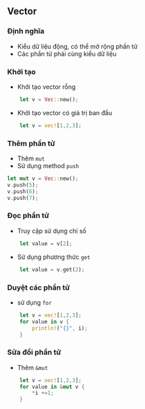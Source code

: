 ## Vector

### Định nghĩa 
+ Kiểu dữ liệu động, có thể mở rộng phần tử 
+ Các phần tử phải cùng kiểu dữ liệu 

### Khởi tạo

+ Khởi tạo vector rỗng 

```rust
    let v = Vec::new();
```

+ Khởi tạo vector có giá trị ban đầu

```rust
    let v = vec![1,2,3];
```

### Thêm phần tử
+ Thêm `mut`
+ Sử dụng method `push`

```rust
let mut v = Vec::new();
v.push(5);
v.push(6);
v.push(7);
```
### Đọc phần tử
+ Truy cập sử dụng chỉ số 

```rust
    let value = v[2];
```
+ Sử dụng phương thức `get`

```rust
    let value = v.get(2);
```

### Duyệt các phần tử 
+ sử dụng `for`

```rust
    let v = vec![1,2,3];
    for value in v {
        println!("{}", i);
    }
```

### Sửa đổi phần tử 
+ Thêm `&mut`
```rust
    let v = vec![1,2,3];
    for value in &mut v {
        *i +=1;
    }
```









